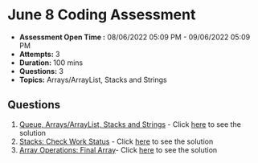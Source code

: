 # June 8 Coding Assessment

- **Assessment Open Time :** 08/06/2022 05:09 PM - 09/06/2022 05:09 PM
- **Attempts:** 3
- **Duration:** 100 mins
- **Questions:** 3
- **Topics:** Arrays/ArrayList, Stacks and Strings

## Questions

1. [Queue, Arrays/ArrayList, Stacks and Strings](./Question1.md) - Click [here](/solutions/Question1.java) to see the solution
2. [Stacks: Check Work Status](./Question1.md) - Click [here](/solutions/Question2.java) to see the solution
3. [Array Operations: Final Array](./Question1.md)- Click [here](/solutions/Question3.java) to see the solution
